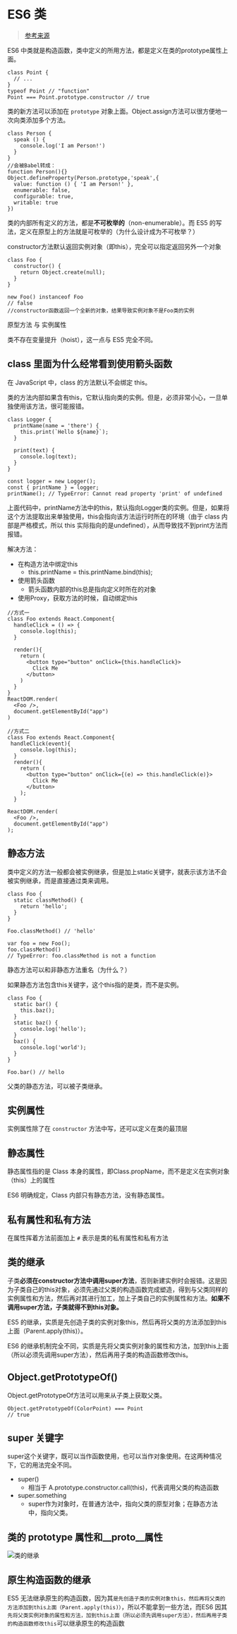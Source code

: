 # ES6 类

> [参考来源](http://es6.ruanyifeng.com/#docs/class-extends)

ES6 中类就是构造函数，类中定义的所用方法，都是定义在类的prototype属性上面。

```JS
class Point {
  // ...
}
typeof Point // "function"
Point === Point.prototype.constructor // true
```

类的新方法可以添加在 `prototype` 对象上面。Object.assign方法可以很方便地一次向类添加多个方法。

```JS
class Person {
  speak () {
    console.log('I am Person!')
  }
}
//会被Babel转成：
function Person(){}
Object.defineProperty(Person.prototype,'speak',{
  value: function () { 'I am Person!' },
  enumerable: false,
  configurable: true,
  writable: true
})
```

类的内部所有定义的方法，都是**不可枚举的**（non-enumerable）。而 ES5 的写法，定义在原型上的方法就是可枚举的（为什么设计成为不可枚举？）

constructor方法默认返回实例对象（即this），完全可以指定返回另外一个对象

```JS
class Foo {
  constructor() {
    return Object.create(null);
  }
}

new Foo() instanceof Foo
// false
//constructor函数返回一个全新的对象，结果导致实例对象不是Foo类的实例
```

原型方法 与 实例属性

类不存在变量提升（hoist），这一点与 ES5 完全不同。

## class 里面为什么经常看到使用箭头函数

在 JavaScript 中，class 的方法默认不会绑定 this。

类的方法内部如果含有this，它默认指向类的实例。但是，必须非常小心，一旦单独使用该方法，很可能报错。

```JS
class Logger {
  printName(name = 'there') {
    this.print(`Hello ${name}`);
  }

  print(text) {
    console.log(text);
  }
}

const logger = new Logger();
const { printName } = logger;
printName(); // TypeError: Cannot read property 'print' of undefined
```

上面代码中，printName方法中的this，默认指向Logger类的实例。但是，如果将这个方法提取出来单独使用，this会指向该方法运行时所在的环境（由于 class 内部是严格模式，所以 this 实际指向的是undefined），从而导致找不到print方法而报错。

解决方法：

* 在构造方法中绑定this
  * this.printName = this.printName.bind(this);
* 使用箭头函数
  * 箭头函数内部的this总是指向定义时所在的对象
* 使用Proxy，获取方法的时候，自动绑定this

```JS
//方式一
class Foo extends React.Component{
  handleClick = () => {
    console.log(this);
  }

  render(){
    return (
      <button type="button" onClick={this.handleClick}>
        Click Me
      </button>
    )
  }
}
ReactDOM.render(
  <Foo />,
  document.getElementById("app")
)
```

```JS
//方式二
class Foo extends React.Component{
 handleClick(event){
    console.log(this);
  }
  render(){
    return (
      <button type="button" onClick={(e) => this.handleClick(e)}>
        Click Me
      </button>
    );
  }

ReactDOM.render(
  <Foo />,
  document.getElementById("app")
);
```

## 静态方法

类中定义的方法一般都会被实例继承，但是加上static关键字，就表示该方法不会被实例继承，而是直接通过类来调用。

```JS
class Foo {
  static classMethod() {
    return 'hello';
  }
}

Foo.classMethod() // 'hello'

var foo = new Foo();
foo.classMethod()
// TypeError: foo.classMethod is not a function
```

静态方法可以和非静态方法重名（为什么？）

如果静态方法包含this关键字，这个this指的是类，而不是实例。

```JS
class Foo {
  static bar() {
    this.baz();
  }
  static baz() {
    console.log('hello');
  }
  baz() {
    console.log('world');
  }
}

Foo.bar() // hello
```

父类的静态方法，可以被子类继承。

## 实例属性

实例属性除了在 `constructor` 方法中写，还可以定义在类的最顶层

## 静态属性

静态属性指的是 Class 本身的属性，即Class.propName，而不是定义在实例对象（this）上的属性

ES6 明确规定，Class 内部只有静态方法，没有静态属性。

## 私有属性和私有方法

在属性挥着方法前面加上 `#` 表示是类的私有属性和私有方法

## 类的继承

子类**必须在constructor方法中调用super方法**，否则新建实例时会报错。这是因为子类自己的this对象，必须先通过父类的构造函数完成塑造，得到与父类同样的实例属性和方法，然后再对其进行加工，加上子类自己的实例属性和方法。**如果不调用super方法，子类就得不到this对象。**

ES5 的继承，实质是先创造子类的实例对象this，然后再将父类的方法添加到this上面（Parent.apply(this)）。

ES6 的继承机制完全不同，实质是先将父类实例对象的属性和方法，加到this上面（所以必须先调用super方法），然后再用子类的构造函数修改this。

## Object.getPrototypeOf()

Object.getPrototypeOf方法可以用来从子类上获取父类。

```JS
Object.getPrototypeOf(ColorPoint) === Point
// true
```

## super 关键字

super这个关键字，既可以当作函数使用，也可以当作对象使用。在这两种情况下，它的用法完全不同。

* super()
  * 相当于 A.prototype.constructor.call(this)，代表调用父类的构造函数
* super.something
  * super作为对象时，在普通方法中，指向父类的原型对象；在静态方法中，指向父类。

## 类的 prototype 属性和__proto__属性

![类的继承](../images/类的继承.png)

## 原生构造函数的继承

ES5 无法继承原生的构造函数，因为其`是先创造子类的实例对象this，然后再将父类的方法添加到this上面（Parent.apply(this)）`，所以不能拿到一些方法，而ES6 因其`先将父类实例对象的属性和方法，加到this上面（所以必须先调用super方法），然后再用子类的构造函数修改this`可以继承原生的构造函数

